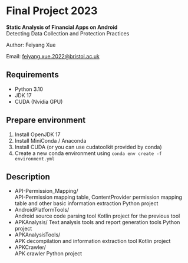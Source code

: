 # Final Project 2023

**Static Analysis of Financial Apps on Android**  
Detecting Data Collection and Protection Practices

Author: Feiyang Xue

Email: feiyang.xue.2022@bristol.ac.uk



## Requirements

- Python 3.10
- JDK 17
- CUDA (Nvidia GPU)

## Prepare environment

1. Install OpenJDK 17
2. Install MiniConda / Anaconda
3. Install CUDA (or you can use cudatoolkit provided by conda)
4. Create a new conda environment using `conda env create -f environment.yml`

## Description

- API-Permission_Mapping/  
  API-Permission mapping table, ContentProvider permission mapping table and other basic information extraction Python project
- AndroidPlatformTools/  
  Android source code parsing tool Kotlin project for the previous tool
- APKAnalysis/
  Text analysis tools and report generation tools Python project
- APKAnalysisTools/  
  APK decompilation and information extraction tool Kotlin project
- APKCrawler/  
  APK crawler Python project
